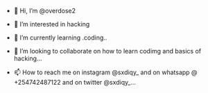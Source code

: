 - 👋 Hi, I’m @overdose2
- 👀 I’m interested in hacking

- 🌱 I’m currently learning .coding..
- 💞️ I’m looking to collaborate on how to learn codimg and basics of hacking...
- 📫 How to reach me on instagram @sxdiqy_ and on whatsapp @ +254742487122 and on twitter @sxdiqy_...

<!---
overdose2/overdose2 is a ✨ special ✨ repository because its `README.md` (this file) appears on your GitHub profile.
You can click the Preview link to take a look at your changes.
--->
